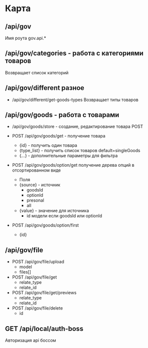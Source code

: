 # Карта
## /api/gov
Имя роута gov.api.*

## /api/gov/categories  - работа с категориями товаров
Возвращает список категорий

## /api/gov/different разное
- /api/gov/different/get-goods-types Возвращает типы товаров

## /api/gov/goods - работа с товарами
- /api/gov/goods/store - создание, редактирование товара POST
- POST /api/gov/goods/get - получение товара
  - {id} - получить один товара
  - {type\_list} - получить список товаров default=singleGoods
  - {...} - дополнительные параметры для фильтра
  
- POST /api/gov/goods/option/get получение дерева опций в отсортированном виде
  - Поля
  - {source} - источник
    - goodsId
    - optionId
    - presonal
    - all
  - {value} - значение для источника
    - id модели если goodsId или optionId
- POST /api/gov/goods/option/first
  - {id}

## /api/gov/file
- POST /api/gov/file/upload
  - model
  - files[]
- POST /api/gov/file/get
  - relate_type
  - relate_id
- POST /api/gov/file/get/previews
  - relate_type
  - relate_id
- POST /api/gov/file/delete
  - id

## GET /api/local/auth-boss
  Авторизация api боссом